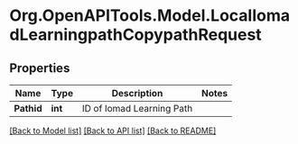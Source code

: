 # Org.OpenAPITools.Model.LocalIomadLearningpathCopypathRequest

## Properties

Name | Type | Description | Notes
------------ | ------------- | ------------- | -------------
**Pathid** | **int** | ID of Iomad Learning Path | 

[[Back to Model list]](../README.md#documentation-for-models) [[Back to API list]](../README.md#documentation-for-api-endpoints) [[Back to README]](../README.md)

